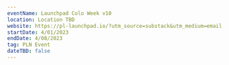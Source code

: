 ```yaml
---
eventName: Launchpad Colo Week v10
location: Location TBD
website: https://pl-launchpad.io/?utm_source=substack&utm_medium=email
startDate: 4/01/2023
endDate: 4/08/2023
tag: PLN Event
dateTBD: false
---
```

